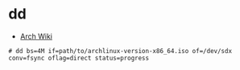 # dd

- [Arch Wiki](https://wiki.archlinux.org/title/USB_flash_installation_medium#Using_basic_command_line_utilities)

```console
# dd bs=4M if=path/to/archlinux-version-x86_64.iso of=/dev/sdx conv=fsync oflag=direct status=progress
```
